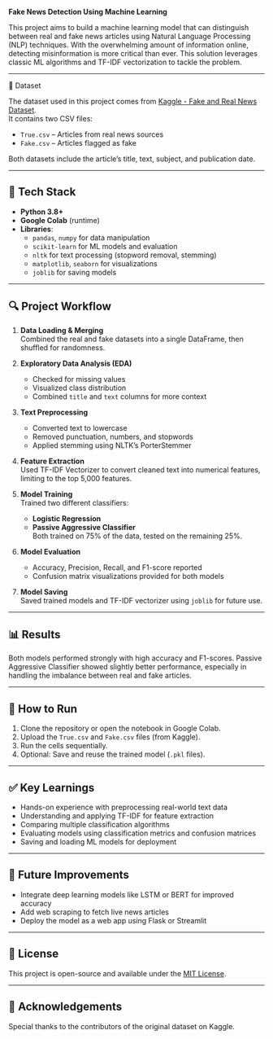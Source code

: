 **Fake News Detection Using Machine Learning**

This project aims to build a machine learning model that can distinguish between real and fake news articles using Natural Language Processing (NLP) techniques. With the overwhelming amount of information online, detecting misinformation is more critical than ever. This solution leverages classic ML algorithms and TF-IDF vectorization to tackle the problem.

---

 📁 Dataset

The dataset used in this project comes from [Kaggle - Fake and Real News Dataset](https://www.kaggle.com/clmentbisaillon/fake-and-real-news-dataset).  
It contains two CSV files:
- `True.csv` – Articles from real news sources
- `Fake.csv` – Articles flagged as fake

Both datasets include the article’s title, text, subject, and publication date.

---

## 🧰 Tech Stack

- **Python 3.8+**
- **Google Colab** (runtime)
- **Libraries**:
  - `pandas`, `numpy` for data manipulation
  - `scikit-learn` for ML models and evaluation
  - `nltk` for text processing (stopword removal, stemming)
  - `matplotlib`, `seaborn` for visualizations
  - `joblib` for saving models

---

## 🔍 Project Workflow

1. **Data Loading & Merging**  
   Combined the real and fake datasets into a single DataFrame, then shuffled for randomness.

2. **Exploratory Data Analysis (EDA)**  
   - Checked for missing values  
   - Visualized class distribution  
   - Combined `title` and `text` columns for more context

3. **Text Preprocessing**  
   - Converted text to lowercase  
   - Removed punctuation, numbers, and stopwords  
   - Applied stemming using NLTK’s PorterStemmer  

4. **Feature Extraction**  
   Used TF-IDF Vectorizer to convert cleaned text into numerical features, limiting to the top 5,000 features.

5. **Model Training**  
   Trained two different classifiers:
   - **Logistic Regression**
   - **Passive Aggressive Classifier**  
   Both trained on 75% of the data, tested on the remaining 25%.

6. **Model Evaluation**  
   - Accuracy, Precision, Recall, and F1-score reported  
   - Confusion matrix visualizations provided for both models

7. **Model Saving**  
   Saved trained models and TF-IDF vectorizer using `joblib` for future use.

---

## 📊 Results

Both models performed strongly with high accuracy and F1-scores. Passive Aggressive Classifier showed slightly better performance, especially in handling the imbalance between real and fake articles.

---

## 💾 How to Run

1. Clone the repository or open the notebook in Google Colab.
2. Upload the `True.csv` and `Fake.csv` files (from Kaggle).
3. Run the cells sequentially.
4. Optional: Save and reuse the trained model (`.pkl` files).

---

## ✅ Key Learnings

- Hands-on experience with preprocessing real-world text data
- Understanding and applying TF-IDF for feature extraction
- Comparing multiple classification algorithms
- Evaluating models using classification metrics and confusion matrices
- Saving and loading ML models for deployment

---

## 📌 Future Improvements

- Integrate deep learning models like LSTM or BERT for improved accuracy
- Add web scraping to fetch live news articles
- Deploy the model as a web app using Flask or Streamlit

---

## 📎 License

This project is open-source and available under the [MIT License](LICENSE).

---

## 🙌 Acknowledgements

Special thanks to the contributors of the original dataset on Kaggle.


